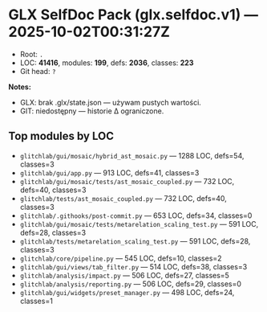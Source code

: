 # GLX SelfDoc Pack (glx.selfdoc.v1) — 2025-10-02T00:31:27Z

- Root: `.`
- LOC: **41416**, modules: **199**, defs: **2036**, classes: **223**
- Git head: `?`

**Notes:**
- GLX: brak .glx/state.json — używam pustych wartości.
- GIT: niedostępny — historie Δ ograniczone.

## Top modules by LOC

- `glitchlab/gui/mosaic/hybrid_ast_mosaic.py` — 1288 LOC, defs=54, classes=3
- `glitchlab/gui/app.py` — 913 LOC, defs=41, classes=3
- `glitchlab/gui/mosaic/tests/ast_mosaic_coupled.py` — 732 LOC, defs=40, classes=3
- `glitchlab/tests/ast_mosaic_coupled.py` — 732 LOC, defs=40, classes=3
- `glitchlab/.githooks/post-commit.py` — 653 LOC, defs=34, classes=0
- `glitchlab/gui/mosaic/tests/metarelation_scaling_test.py` — 591 LOC, defs=28, classes=3
- `glitchlab/tests/metarelation_scaling_test.py` — 591 LOC, defs=28, classes=3
- `glitchlab/core/pipeline.py` — 545 LOC, defs=10, classes=2
- `glitchlab/gui/views/tab_filter.py` — 514 LOC, defs=38, classes=3
- `glitchlab/analysis/impact.py` — 506 LOC, defs=27, classes=5
- `glitchlab/analysis/reporting.py` — 506 LOC, defs=29, classes=0
- `glitchlab/gui/widgets/preset_manager.py` — 498 LOC, defs=24, classes=1

